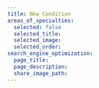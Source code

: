 ```yaml
---
title: New Condition
areas_of_specialties:
  selected: false
  selected_title:
  selected_image:
  selected_order:
search_engine_optimization:
  page_title:
  page_description:
  share_image_path:
---
```

